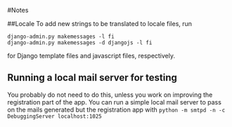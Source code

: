 #Notes

##Locale
To add new strings to be translated to locale files, run

```
django-admin.py makemessages -l fi
django-admin.py makemessages -d djangojs -l fi
```
for Django template files and javascript files, respectively.

## Running a local mail server for testing

You probably do not need to do this, unless you work on
improving the registration part of the app. You can run
a simple local mail server to pass on the mails generated
but the registration app with
```python -m smtpd -n -c DebuggingServer localhost:1025```
